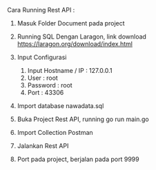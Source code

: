 Cara Running Rest API :
1. Masuk Folder Document pada project
2. Running SQL Dengan Laragon, link download https://laragon.org/download/index.html
3. Input Configurasi
    1. Input Hostname / IP : 127.0.0.1
    2. User : root
    3. Password : root
    4. Port : 43306

4. Import database nawadata.sql
5. Buka Project Rest API, running go run main.go
6. Import Collection Postman
7. Jalankan Rest API
8. Port pada project, berjalan pada port 9999
